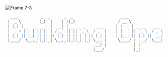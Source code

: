 

![Frame 7-3](https://github.com/opentypescript/.github/assets/73933669/f04b64a8-9907-4885-84e0-82341b05226e)


```Typescript
  ____          _  _      _  _                     ____                            _____                               
 |  _ \        (_)| |    | |(_)                   / __ \                          / ____|                              
 | |_) | _   _  _ | |  __| | _  _ __    __ _     | |  | | _ __    ___  _ __      | (___    ___   _   _  _ __  ___  ___ 
 |  _ < | | | || || | / _` || || '_ \  / _` |    | |  | || '_ \  / _ \| '_ \      \___ \  / _ \ | | | || '__|/ __|/ _ \
 | |_) || |_| || || || (_| || || | | || (_| |    | |__| || |_) ||  __/| | | |     ____) || (_) || |_| || |  | (__|  __/
 |____/  \__,_||_||_| \__,_||_||_| |_| \__, |     \____/ | .__/  \___||_| |_|    |_____/  \___/  \__,_||_|   \___|\___|
                                        __/ |            | |                                                           
                                       |___/             |_|                                                           
```








<!--






**Here are some ideas to get you started:**

🙋‍♀️ A short introduction - what is your organization all about?
🌈 Contribution guidelines - how can the community get involved?
👩‍💻 Useful resources - where can the community find your docs? Is there anything else the community should know?
🍿 Fun facts - what does your team eat for breakfast?
🧙 Remember, you can do mighty things with the power of [Markdown](https://docs.github.com/github/writing-on-github/getting-started-with-writing-and-formatting-on-github/basic-writing-and-formatting-syntax)
-->
